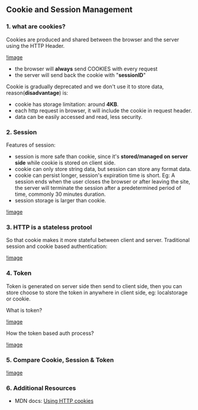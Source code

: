 ## Cookie and Session Management

### 1. what are cookies?

Cookies are produced and shared between the browser and the server using the HTTP Header.

[!image](../assets/cookie_01.png)

- the browser will **always** send COOKIES with every request
- the server will send back the cookie with "**sessionID**"

Cookie is gradually deprecated and we don't use it to store data, reason(**disadvantage**) is:

- cookie has storage limitation: around **4KB**.
- each http request in browser, it will include the cookie in request header.
- data can be easily accessed and read, less security.

### 2. Session

Features of session:

- session is more safe than cookie, since it's **stored/managed on server side** while cookie is stored on client side.
- cookie can only store string data, but session can store any format data.
- cookie can persist longer, session's expiration time is short.
  Eg: A session ends when the user closes the browser or after leaving the site, the server will terminate the session after a predetermined period of time, commonly 30 minutes duration.
- session storage is larger than cookie.

[!image](../assets/cookie_02.png)

### 3. HTTP is a stateless protool

So that cookie makes it more stateful between client and server. Traditional session and cookie based authentication:

[!image](../assets/cookie_auth_server.png)

### 4. Token

Token is generated on server side then send to client side, then you can store choose to store the token in anywhere in client side, eg: localstorage or cookie.

What is token?

[!image](../assets/token_01.png)

How the token based auth process?

[!image](../assets/token_auth_02.png)

### 5. Compare Cookie, Session & Token

[!image](../assets/token_auth_compare_03.png)

### 6. Additional Resources

- MDN docs: [Using HTTP cookies](https://developer.mozilla.org/en-US/docs/Web/HTTP/Cookies)
